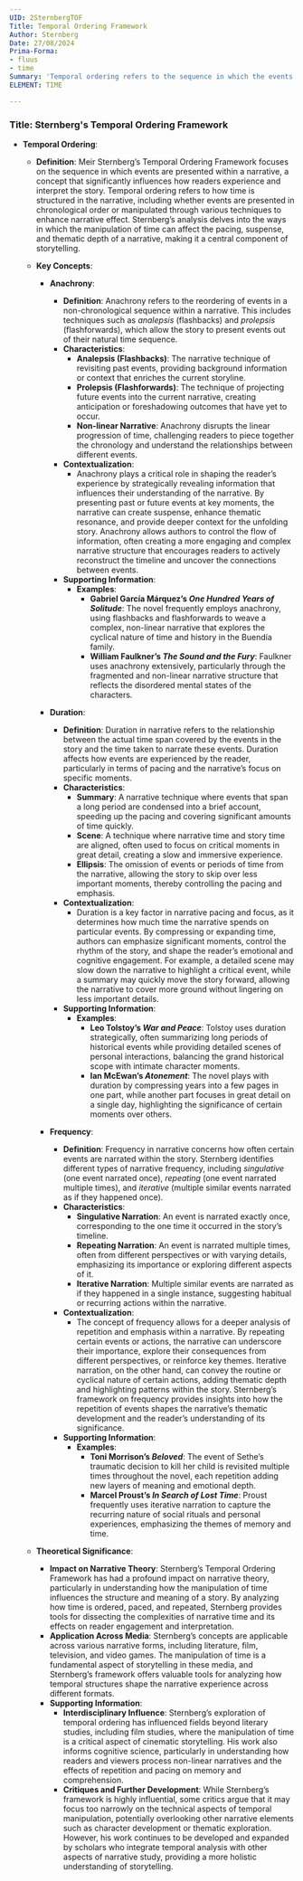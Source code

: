 ```yaml
---
UID: 2SternbergTOF
Title: Temporal Ordering Framework
Author: Sternberg
Date: 27/08/2024
Prima-Forma:
- fluus
- time
Summary: 'Temporal ordering refers to the sequence in which the events are presented in the narrative: analepsis and prolepsis '
ELEMENT: TIME

---
```

### Title: **Sternberg's Temporal Ordering Framework**

- **Temporal Ordering**:
  - **Definition**: Meir Sternberg’s Temporal Ordering Framework focuses on the sequence in which events are presented within a narrative, a concept that significantly influences how readers experience and interpret the story. Temporal ordering refers to how time is structured in the narrative, including whether events are presented in chronological order or manipulated through various techniques to enhance narrative effect. Sternberg’s analysis delves into the ways in which the manipulation of time can affect the pacing, suspense, and thematic depth of a narrative, making it a central component of storytelling.

  - **Key Concepts**:
  
    - **Anachrony**:
      - **Definition**: Anachrony refers to the reordering of events in a non-chronological sequence within a narrative. This includes techniques such as *analepsis* (flashbacks) and *prolepsis* (flashforwards), which allow the story to present events out of their natural time sequence.
      - **Characteristics**:
        - **Analepsis (Flashbacks)**: The narrative technique of revisiting past events, providing background information or context that enriches the current storyline.
        - **Prolepsis (Flashforwards)**: The technique of projecting future events into the current narrative, creating anticipation or foreshadowing outcomes that have yet to occur.
        - **Non-linear Narrative**: Anachrony disrupts the linear progression of time, challenging readers to piece together the chronology and understand the relationships between different events.
      - **Contextualization**:
        - Anachrony plays a critical role in shaping the reader’s experience by strategically revealing information that influences their understanding of the narrative. By presenting past or future events at key moments, the narrative can create suspense, enhance thematic resonance, and provide deeper context for the unfolding story. Anachrony allows authors to control the flow of information, often creating a more engaging and complex narrative structure that encourages readers to actively reconstruct the timeline and uncover the connections between events.
      - **Supporting Information**:
        - **Examples**:
          - **Gabriel García Márquez’s *One Hundred Years of Solitude***: The novel frequently employs anachrony, using flashbacks and flashforwards to weave a complex, non-linear narrative that explores the cyclical nature of time and history in the Buendía family.
          - **William Faulkner’s *The Sound and the Fury***: Faulkner uses anachrony extensively, particularly through the fragmented and non-linear narrative structure that reflects the disordered mental states of the characters.

    - **Duration**:
      - **Definition**: Duration in narrative refers to the relationship between the actual time span covered by the events in the story and the time taken to narrate these events. Duration affects how events are experienced by the reader, particularly in terms of pacing and the narrative’s focus on specific moments.
      - **Characteristics**:
        - **Summary**: A narrative technique where events that span a long period are condensed into a brief account, speeding up the pacing and covering significant amounts of time quickly.
        - **Scene**: A technique where narrative time and story time are aligned, often used to focus on critical moments in great detail, creating a slow and immersive experience.
        - **Ellipsis**: The omission of events or periods of time from the narrative, allowing the story to skip over less important moments, thereby controlling the pacing and emphasis.
      - **Contextualization**:
        - Duration is a key factor in narrative pacing and focus, as it determines how much time the narrative spends on particular events. By compressing or expanding time, authors can emphasize significant moments, control the rhythm of the story, and shape the reader’s emotional and cognitive engagement. For example, a detailed scene may slow down the narrative to highlight a critical event, while a summary may quickly move the story forward, allowing the narrative to cover more ground without lingering on less important details.
      - **Supporting Information**:
        - **Examples**:
          - **Leo Tolstoy’s *War and Peace***: Tolstoy uses duration strategically, often summarizing long periods of historical events while providing detailed scenes of personal interactions, balancing the grand historical scope with intimate character moments.
          - **Ian McEwan’s *Atonement***: The novel plays with duration by compressing years into a few pages in one part, while another part focuses in great detail on a single day, highlighting the significance of certain moments over others.

    - **Frequency**:
      - **Definition**: Frequency in narrative concerns how often certain events are narrated within the story. Sternberg identifies different types of narrative frequency, including *singulative* (one event narrated once), *repeating* (one event narrated multiple times), and *iterative* (multiple similar events narrated as if they happened once).
      - **Characteristics**:
        - **Singulative Narration**: An event is narrated exactly once, corresponding to the one time it occurred in the story’s timeline.
        - **Repeating Narration**: An event is narrated multiple times, often from different perspectives or with varying details, emphasizing its importance or exploring different aspects of it.
        - **Iterative Narration**: Multiple similar events are narrated as if they happened in a single instance, suggesting habitual or recurring actions within the narrative.
      - **Contextualization**:
        - The concept of frequency allows for a deeper analysis of repetition and emphasis within a narrative. By repeating certain events or actions, the narrative can underscore their importance, explore their consequences from different perspectives, or reinforce key themes. Iterative narration, on the other hand, can convey the routine or cyclical nature of certain actions, adding thematic depth and highlighting patterns within the story. Sternberg’s framework on frequency provides insights into how the repetition of events shapes the narrative’s thematic development and the reader’s understanding of its significance.
      - **Supporting Information**:
        - **Examples**:
          - **Toni Morrison’s *Beloved***: The event of Sethe’s traumatic decision to kill her child is revisited multiple times throughout the novel, each repetition adding new layers of meaning and emotional depth.
          - **Marcel Proust’s *In Search of Lost Time***: Proust frequently uses iterative narration to capture the recurring nature of social rituals and personal experiences, emphasizing the themes of memory and time.

  - **Theoretical Significance**:
    - **Impact on Narrative Theory**: Sternberg’s Temporal Ordering Framework has had a profound impact on narrative theory, particularly in understanding how the manipulation of time influences the structure and meaning of a story. By analyzing how time is ordered, paced, and repeated, Sternberg provides tools for dissecting the complexities of narrative time and its effects on reader engagement and interpretation.
    - **Application Across Media**: Sternberg’s concepts are applicable across various narrative forms, including literature, film, television, and video games. The manipulation of time is a fundamental aspect of storytelling in these media, and Sternberg’s framework offers valuable tools for analyzing how temporal structures shape the narrative experience across different formats.
    - **Supporting Information**:
      - **Interdisciplinary Influence**: Sternberg’s exploration of temporal ordering has influenced fields beyond literary studies, including film studies, where the manipulation of time is a critical aspect of cinematic storytelling. His work also informs cognitive science, particularly in understanding how readers and viewers process non-linear narratives and the effects of repetition and pacing on memory and comprehension.
      - **Critiques and Further Development**: While Sternberg’s framework is highly influential, some critics argue that it may focus too narrowly on the technical aspects of temporal manipulation, potentially overlooking other narrative elements such as character development or thematic exploration. However, his work continues to be developed and expanded by scholars who integrate temporal analysis with other aspects of narrative study, providing a more holistic understanding of storytelling.